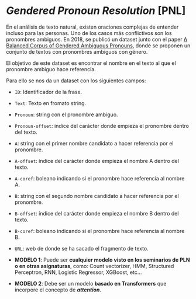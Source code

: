 # *Gendered Pronoun Resolution* [PNL]

En el análisis de texto natural, existen oraciones complejas de entender incluso para las personas. Uno de los casos más conflictivos son los pronombres ambiguos. En 2018, se publicó un dataset junto con el paper [A Balanced Corpus of Gendered Ambiguous Pronouns](https://arxiv.org/pdf/1810.05201.pdf), donde se proponen un conjunto de textos con pronombres ambiguos con género.

El objetivo de este dataset es encontrar el nombre en el texto al que el pronombre ambiguo hace referencia.

Para ello se nos da un dataset con los siguientes campos:

* `ID`: Identificador de la frase.
* `Text`: Texto en fromato string.
* `Pronoun`: string con el pronombre ambiguo.
* `Pronoun-offset`: índice del carácter donde empieza el pronombre dentro del texto.
* `A`: string con el primer nombre candidato a hacer referencia por el pronombre.
* `A-offset`: índice del carácter donde empieza el nombre A dentro del texto.
* `A-coref`: boleano indicando si el pronombre hace referencia al nombre A.
* `B`: string con el segundo nombre candidato a hacer referencia por el pronombre.
* `B-offset`: índice del carácter donde empieza el nombre B dentro del texto.
* `B-coref`: boleano indicando si el pronombre hace referencia al nombre B.
* `URL`: web de donde se ha sacado el fragmento de texto.

* **MODELO 1**: Puede ser **cualquier modelo visto en los seminarios de PLN o en otras asignaturas**, como: Count vectorizer, HMM, Structured Perceptron, RNN, Logistic Regressor, XGBoost, etc...

* **MODELO 2**: Debe ser un modelo **basado en Transformers** que incorpore el concepto de ***attention***.
